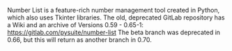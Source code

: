 Number List is a feature-rich number management tool created in Python, which also uses Tkinter libraries.
The old, deprecated GitLab repository has a Wiki and an archive of Versions 0.59 - 0.65-1:
https://gitlab.com/pysuite/number-list
The beta branch was deprecated in 0.66, but this will return as another branch in 0.70.
